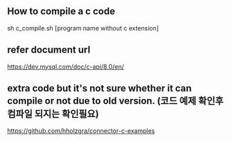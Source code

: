 ## How to compile a c code 
sh c_compile.sh [program name without c extension]

## refer document url
https://dev.mysql.com/doc/c-api/8.0/en/

## extra code but it's not sure whether it can compile or not due to old version. (코드 예제 확인후 컴파일 되지는 확인필요)
https://github.com/hholzgra/connector-c-examples
